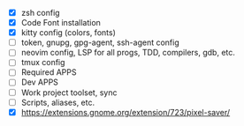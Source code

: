 - [x] zsh config
- [x] Code Font installation
- [x] kitty config (colors, fonts)
- [ ] token, gnupg, gpg-agent, ssh-agent config
- [ ] neovim config, LSP for all progs, TDD, compilers, gdb, etc.
- [ ] tmux config
- [ ] Required APPS
- [ ] Dev APPS
- [ ] Work project toolset, sync
- [ ] Scripts, aliases, etc.
- [x] https://extensions.gnome.org/extension/723/pixel-saver/
